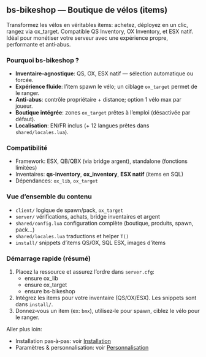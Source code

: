 ## bs-bikeshop — Boutique de vélos (items)

Transformez les vélos en véritables items: achetez, déployez en un clic, rangez via ox_target. Compatible QS Inventory, OX Inventory, et ESX natif. Idéal pour monétiser votre serveur avec une expérience propre, performante et anti‑abus.

### Pourquoi bs-bikeshop ?
- **Inventaire‑agnostique**: QS, OX, ESX natif — sélection automatique ou forcée.
- **Expérience fluide**: l’item spawn le vélo; un ciblage `ox_target` permet de le ranger.
- **Anti‑abus**: contrôle propriétaire + distance; option 1 vélo max par joueur.
- **Boutique intégrée**: zones `ox_target` prêtes à l’emploi (désactivée par défaut).
- **Localisation**: EN/FR inclus (+ 12 langues prêtes dans `shared/locales.lua`).

### Compatibilité
- Framework: ESX, QB/QBX (via bridge argent), standalone (fonctions limitées)
- Inventaires: **qs-inventory**, **ox_inventory**, **ESX natif** (items en SQL)
- Dépendances: `ox_lib`, `ox_target`

### Vue d’ensemble du contenu
- `client/` logique de spawn/pack, `ox_target`
- `server/` vérifications, achats, bridge inventaires et argent
- `shared/config.lua` configuration complète (boutique, produits, spawn, pack…)
- `shared/locales.lua` traductions et helper `T()`
- `install/` snippets d’items QS/OX, SQL ESX, images d’items

### Démarrage rapide (résumé)
1) Placez la ressource et assurez l’ordre dans `server.cfg`:
   - ensure ox_lib
   - ensure ox_target
   - ensure bs-bikeshop
2) Intégrez les items pour votre inventaire (QS/OX/ESX). Les snippets sont dans `install/`.
3) Donnez‑vous un item (ex: `bmx`), utilisez‑le pour spawn, ciblez le vélo pour le ranger.

Aller plus loin:
- Installation pas‑à‑pas: voir [Installation](installation.md)
- Paramètres & personnalisation: voir [Personnalisation](customisation.md)


